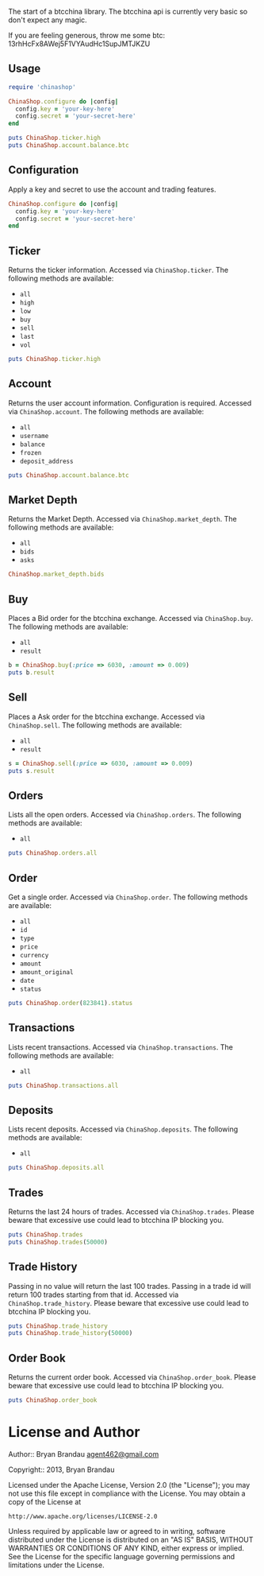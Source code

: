 The start of a btcchina library.  The btcchina api is currently very basic so don't expect any magic.

If you are feeling generous, throw me some btc: 13rhHcFx8AWej5F1VYAudHc1SupJMTJKZU

Usage
--------
````ruby
require 'chinashop'

ChinaShop.configure do |config|
  config.key = 'your-key-here'
  config.secret = 'your-secret-here'
end

puts ChinaShop.ticker.high
puts ChinaShop.account.balance.btc
````

## Configuration
Apply a key and secret to use the account and trading features.

````ruby
ChinaShop.configure do |config|
  config.key = 'your-key-here'
  config.secret = 'your-secret-here'
end
````

## Ticker

Returns the ticker information.  Accessed via `ChinaShop.ticker`. The following methods are available:

* `all`
* `high`
* `low`
* `buy`
* `sell`
* `last`
* `vol`    

````ruby
puts ChinaShop.ticker.high
````

## Account

Returns the user account information.  Configuration is required.  Accessed via `ChinaShop.account`. The following methods are available:
* `all`
* `username`
* `balance`
* `frozen`
* `deposit_address`

````ruby
puts ChinaShop.account.balance.btc
````
## Market Depth

Returns the Market Depth.  Accessed via `ChinaShop.market_depth`. The following methods are available:
* `all`
* `bids`
* `asks`

````ruby
ChinaShop.market_depth.bids
````

## Buy

Places a Bid order for the btcchina exchange.  Accessed via `ChinaShop.buy`. The following methods are available:
* `all`
* `result`

````ruby
b = ChinaShop.buy(:price => 6030, :amount => 0.009)
puts b.result
````

## Sell

Places a Ask order for the btcchina exchange.  Accessed via `ChinaShop.sell`. The following methods are available:
* `all`
* `result`

````ruby
s = ChinaShop.sell(:price => 6030, :amount => 0.009)
puts s.result
````

## Orders

Lists all the open orders.  Accessed via `ChinaShop.orders`. The following methods are available:
* `all`

````ruby
puts ChinaShop.orders.all
````

## Order

Get a single order.  Accessed via `ChinaShop.order`. The following methods are available:
* `all`
* `id`
* `type`
* `price`
* `currency`
* `amount`
* `amount_original`
* `date`
* `status`

````ruby
puts ChinaShop.order(823841).status
````

## Transactions

Lists recent transactions.  Accessed via `ChinaShop.transactions`. The following methods are available:
* `all`

````ruby
puts ChinaShop.transactions.all
````

## Deposits

Lists recent deposits.  Accessed via `ChinaShop.deposits`. The following methods are available:
* `all`

````ruby
puts ChinaShop.deposits.all
````

## Trades

Returns the last 24 hours of trades.  Accessed via `ChinaShop.trades`. Please beware that excessive use could lead to btcchina IP blocking you.

````ruby
puts ChinaShop.trades
puts ChinaShop.trades(50000)
````

## Trade History

Passing in no value will return the last 100 trades.  Passing in a trade id will return 100 trades starting from that id. Accessed via `ChinaShop.trade_history`. Please beware that excessive use could lead to btcchina IP blocking you.

````ruby
puts ChinaShop.trade_history
puts ChinaShop.trade_history(50000)
````

## Order Book

Returns the current order book.  Accessed via `ChinaShop.order_book`. Please beware that excessive use could lead to btcchina IP blocking you.

````ruby
puts ChinaShop.order_book
````

License and Author
==================
Author:: Bryan Brandau <agent462@gmail.com>

Copyright:: 2013, Bryan Brandau

Licensed under the Apache License, Version 2.0 (the "License");
you may not use this file except in compliance with the License.
You may obtain a copy of the License at

    http://www.apache.org/licenses/LICENSE-2.0

Unless required by applicable law or agreed to in writing, software
distributed under the License is distributed on an "AS IS" BASIS,
WITHOUT WARRANTIES OR CONDITIONS OF ANY KIND, either express or implied.
See the License for the specific language governing permissions and
limitations under the License.
